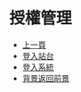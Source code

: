 # 授權管理

* [上一頁](../README.md)
* [登入站台](README.md#登入站台)
* [登入系統](README.md#登入系統)
* [背景返回前景](README.md#背景返回前景)
